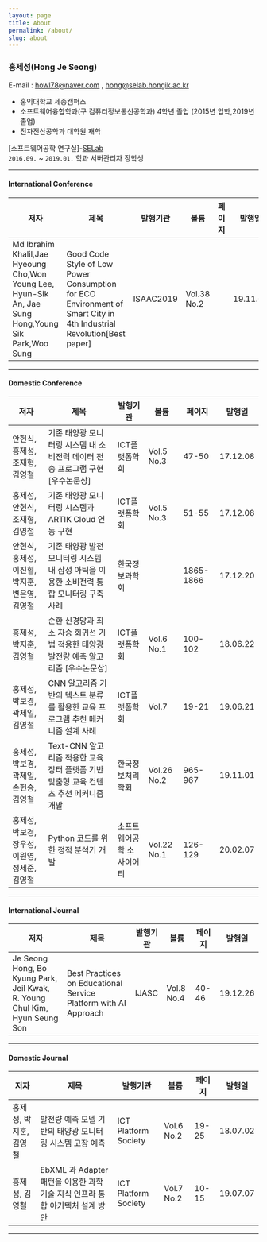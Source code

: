 ```yaml
---
layout: page
title: About
permalink: /about/
slug: about
---
```



### 홍제성(Hong Je Seong)
E-mail : <howl78@naver.com> , <hong@selab.hongik.ac.kr>

- 홍익대학교 세종캠퍼스  
- 소프트웨어융합학과(구 컴퓨터정보통신공학과) 4학년 졸업 (2015년 입학,2019년 졸업)  
- 전자전산공학과 대학원 재학

[소프트웨어공학 연구실]-[SELab](http://selab.hongik.ac.kr/)  
`2016.09.` ~ `2019.01.` 학과 서버관리자 장학생


---

#### International Conference

저자|제목|발행기관|볼륨|페이지|발행일
---|---|---|---|---|---|
Md Ibrahim Khalil,Jae Hyeoung Cho,Won Young Lee, Hyun-Sik An, Jae Sung Hong,Young Sik Park,Woo Sung|Good Code Style of Low Power Consumption for ECO Environment of Smart City in 4th Industrial Revolution[Best paper]|ISAAC2019|Vol.38 No.2||19.11.08

---

#### Domestic Conference

저자|제목|발행기관|볼륨|페이지|발행일
---|---|---|---|---|---|
안현식, 홍제성, 조재형, 김영철|기존 태양광 모니터링 시스템 내 소비전력 데이터 전송 프로그램 구현  [우수논문상]|ICT플랫폼학회|Vol.5 No.3|47-50|17.12.08
홍제성, 안현식, 조재형, 김영철|기존 태양광 모니터링 시스템과 ARTIK Cloud 연동 구현|ICT플랫폼학회|Vol.5 No.3|51-55|17.12.08	
안현식, 홍제성, 이진협, 박지훈, 변은영, 김영철|기존 태양광 발전 모니터링 시스템 내 삼성 아틱을 이용한 소비전력 통합 모니터링 구축 사례|한국정보과학회||1865-1866|17.12.20
홍제성, 박지훈, 김영철 |순환 신경망과 최소 자승 회귀선 기법 적용한 태양광 발전량 예측 알고리즘 [우수논문상]|ICT플랫폼학회|Vol.6 No.1|100-102|18.06.22
홍제성, 박보경, 곽제일, 김영철|CNN 알고리즘 기반의 텍스트 분류를 활용한 교육 프로그램 추천 메커니즘 설계 사례|ICT플랫폼학회|Vol.7|19-21|19.06.21
홍제성,박보경,곽제일,손현승,김영철|Text-CNN 알고리즘 적용한 교육장터 플랫폼 기반 맞춤형 교육 컨텐츠 추천 메커니즘 개발|한국정보처리학회|Vol.26 No.2|965-967|19.11.01
홍제성, 박보경, 장우성, 이원영, 정세준, 김영철|Python 코드를 위한 정적 분석기 개발|소프트웨어공학 소사이어티|Vol.22 No.1|126-129|20.02.07

---

#### International Journal

저자|제목|발행기관|볼륨|페이지|발행일
---|---|---|---|---|---|
Je Seong Hong, Bo Kyung Park, Jeil Kwak, R. Young Chul Kim, Hyun Seung Son|Best Practices on Educational Service Platform with AI Approach|IJASC|Vol.8 No.4|40-46|19.12.26

---

#### Domestic Journal

저자|제목|발행기관|볼륨|페이지|발행일
---|---|---|---|---|---|
홍제성, 박지훈, 김영철|발전량 예측 모델 기반의 태양광 모니터링 시스템 고장 예측|ICT Platform Society|Vol.6 No.2|19-25|18.07.02
홍제성, 김영철|EbXML 과 Adapter 패턴을 이용한 과학기술 지식 인프라 통합 아키텍처 설계 방안|ICT Platform Society|Vol.7 No.2|10-15|19.07.07

---

